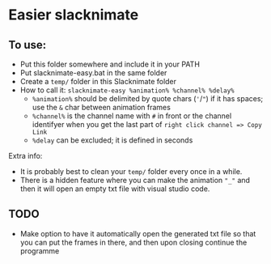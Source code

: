 # Easier slacknimate

## To use:
- Put this folder somewhere and include it in your PATH
- Put slacknimate-easy.bat in the same folder
- Create a `temp/` folder in this Slacknimate folder
- How to call it: `slacknimate-easy %animation% %channel% %delay%`
  - `%animation%` should be delimited by quote chars (`'`/`"`) if it has spaces; use the `&` char between animation frames
  - `%channel%` is the channel name with `#` in front or the channel identifyer when you get the last part of `right click channel => Copy Link` 
  - `%delay` can be excluded; it is defined in seconds

Extra info:
- It is probably best to clean your `temp/` folder every once in a while.
- There is a hidden feature where you can make the animation `"_"` and then it will open an empty txt file with visual studio code.

## TODO
- Make option to have it automatically open the generated txt file so that you can put the frames in there, and then upon closing continue the programme